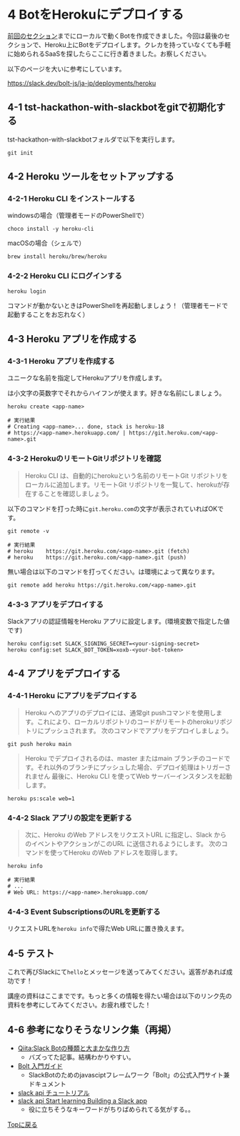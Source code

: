 # 4 BotをHerokuにデプロイする
[前回のセクション](./run-bot.md)までにローカルで動くBotを作成できました。今回は最後のセクションで、Heroku上にBotをデプロイします。クレカを持っていなくても手軽に始められるSaaSを探したらここに行き着きました。お察しください。

以下のページを大いに参考にしています。

https://slack.dev/bolt-js/ja-jp/deployments/heroku

## 4-1 tst-hackathon-with-slackbotをgitで初期化する
tst-hackathon-with-slackbotフォルダで以下を実行します。

```
git init
```

## 4-2 Heroku ツールをセットアップする
### 4-2-1 Heroku CLI をインストールする

windowsの場合（管理者モードのPowerShellで）

```
choco install -y heroku-cli
```

macOSの場合（シェルで）

```
brew install heroku/brew/heroku
```

### 4-2-2 Heroku CLI にログインする

```
heroku login
```

コマンドが動かないときはPowerShellを再起動しましょう！（管理者モードで起動することをお忘れなく）

## 4-3 Heroku アプリを作成する
### 4-3-1 Heroku アプリを作成する
ユニークな名前を指定してHerokuアプリを作成します。

<app-name>は小文字の英数字でそれからハイフンが使えます。好きな名前にしましょう。
```
heroku create <app-name>

# 実行結果
# Creating <app-name>... done, stack is heroku-18
# https://<app-name>.herokuapp.com/ | https://git.heroku.com/<app-name>.git
```

### 4-3-2 HerokuのリモートGitリポジトリを確認

>Heroku CLI は、自動的にherokuという名前のリモートGit リポジトリをローカルに追加します。リモートGit リポジトリを一覧して、herokuが存在することを確認しましょう。

以下のコマンドを打った時に`git.heroku.com`の文字が表示されていればOKです。
  
```
git remote -v

# 実行結果
# heroku	https://git.heroku.com/<app-name>.git (fetch)
# heroku	https://git.heroku.com/<app-name>.git (push)
```

無い場合は以下のコマンドを打ってください。<app-name>は環境によって異なります。

```
git remote add heroku https://git.heroku.com/<app-name>.git
```

### 4-3-3 アプリをデプロイする
Slackアプリの認証情報をHeroku アプリに設定します。(環境変数で指定した値です)

```
heroku config:set SLACK_SIGNING_SECRET=<your-signing-secret>
heroku config:set SLACK_BOT_TOKEN=xoxb-<your-bot-token>
```

## 4-4 アプリをデプロイする
### 4-4-1 Heroku にアプリをデプロイする

>Heroku へのアプリのデプロイには、通常git pushコマンドを使用します。これにより、ローカルリポジトリのコードがリモートのherokuリポジトリにプッシュされます。
>次のコマンドでアプリをデプロイしましょう。

```
git push heroku main
```

>Heroku でデプロイされるのは、master またはmain ブランチのコードです。それ以外のブランチにプッシュした場合、デプロイ処理はトリガーされません
>最後に、Heroku CLI を使ってWeb サーバーインスタンスを起動します。

```
heroku ps:scale web=1
```

### 4-4-2 Slack アプリの設定を更新する
>次に、Heroku のWeb アドレスをリクエストURL に指定し、Slack からのイベントやアクションがこのURL に送信されるようにします。
>次のコマンドを使ってHeroku のWeb アドレスを取得します。

```
heroku info

# 実行結果
# ...
# Web URL: https://<app-name>.herokuapp.com/
```

### 4-4-3 Event SubscriptionsのURLを更新する
リクエストURLを`heroku info`で得たWeb URLに置き換えます。

## 4-5 テスト
これで再びSlackにて`hello`とメッセージを送ってみてください。返答があれば成功です！

講座の資料はここまでです。もっと多くの情報を得たい場合は以下のリンク先の資料を参考にしてみてください。お疲れ様でした！

## 4-6 参考になりそうなリンク集（再掲）
- [Qiita:Slack Botの種類と大まかな作り方](https://qiita.com/namutaka/items/233a83100c94af033575)
  - バズってた記事。結構わかりやすい。
- [Bolt 入門ガイド](https://slack.dev/bolt-js/ja-jp/tutorial/getting-started)
  - SlackBotのためのjavasciptフレームワーク「Bolt」の公式入門サイト兼ドキュメント
- [slack api チュートリアル](https://api.slack.com/lang/ja-jp)
- [slack api Start learning Building a Slack app](https://api.slack.com/start/building)
  - 役に立ちそうなキーワードがちりばめられてる気がする。。

[Topに戻る](../README.md)

